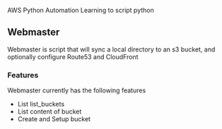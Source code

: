 AWS Python Automation
Learning to script python

## Webmaster

Webmaster is script that will sync a local directory
to an s3 bucket, and optionally configure Route53
and CloudFront

### Features

Webmaster currently has the following features

- List list_buckets
- List content of bucket
- Create and Setup bucket
